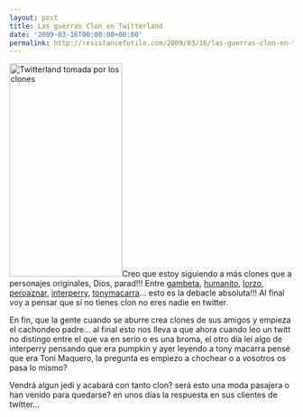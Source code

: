 ```yaml
---
layout: post
title: Las guerras Clon en Twitterland
date: '2009-03-16T00:00:00+00:00'
permalink: http://resistancefutile.com/2009/03/16/las-guerras-clon-en-twitterland/
---
```

<img src="http://resistancefutile.com/wp-content/zz7930cb34.jpg" alt="Twitterland tomada por los clones" title="Twitterland tomada por los clones" width="200" height="379" class="derecha" />Creo que estoy siguiendo a más clones que a personajes originales, Dios, parad!!! Entre <a href="http://twitter.com/gambeta">gambeta</a>, <a href="http://twitter.com/humanito">humanito</a>, <a href="http://twitter.com/lorzo">lorzo</a>, <a href="http://twitter.com/peroaznar">peroaznar</a>, <a href="http://twitter.com/interperry">interperry</a>, <a href="http://twitter.com/tonymacarra">tonymacarra</a>... esto es la debacle absoluta!!! Al final voy a pensar que si no tienes clon no eres nadie en twitter.

En fin, que la gente cuando se aburre crea clones de sus amigos y empieza el cachondeo padre... al final esto nos lleva a que ahora cuando leo un twitt no distingo entre el que va en serio o es una broma, el otro día leí algo de interperry pensando que era pumpkin y ayer leyendo a tony macarra pensé que era Toni Maquero, la pregunta es empiezo a chochear o a vosotros os pasa lo mismo? 

Vendrá algun jedi y acabará con tanto clon? será esto una moda pasajera o han venido para quedarse? en unos días la respuesta en sus clientes de twitter...
